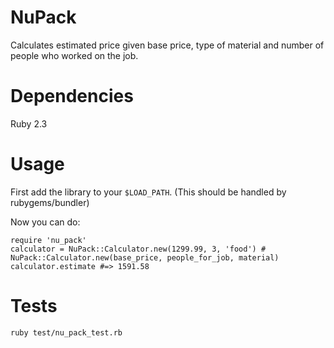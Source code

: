 # NuPack

Calculates estimated price given base price, type of material and number of people who worked on the job.

# Dependencies

Ruby 2.3

# Usage

First add the library to your `$LOAD_PATH`. (This should be handled by rubygems/bundler)

Now you can do:

```
require 'nu_pack'
calculator = NuPack::Calculator.new(1299.99, 3, 'food') # NuPack::Calculator.new(base_price, people_for_job, material)
calculator.estimate #=> 1591.58
```

# Tests

`ruby test/nu_pack_test.rb`
